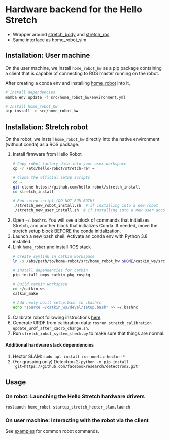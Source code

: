 # Hardware backend for the Hello Stretch

- Wrapper around [stretch_body](https://github.com/hello-robot/stretch_body) and [stretch_ros](https://github.com/hello-robot/stretch_ros)
- Same interface as home_robot_sim

## Installation: User machine

On the user machine, we install `home_robot_hw` as a pip package containing a client that is capable of connecting to ROS master running on the robot.

After creating a conda env and installing [home_robot](../home_robot) into it,

```sh
# Install dependencies
mamba env update -f src/home_robot_hw/environment.yml

# Install home_robot_hw
pip install -e src/home_robot_hw
```

## Installation: Stretch robot

On the robot, we install `home_robot_hw` directly into the native environment (without conda) as a ROS package.

1. Install firmware from Hello Robot
    ```sh
    # Copy robot factory data into your user workspace
    cp -r /etc/hello-robot/stretch-re* ~

    # Clone the official setup scripts
    cd ~
    git clone https://github.com/hello-robot/stretch_install
    cd stretch_install

    # Run setup script (DO NOT RUN BOTH)
    ./stretch_new_robot_install.sh  # if installing into a new robot
    ./stretch_new_user_install.sh  # if installing into a new user account on a already-set-up robot
    ```
1. Open `~/.bashrc`. You will see a block of commands that initializes Stretch, and another block that initializes Conda. If needed, move the stretch setup block BEFORE the conda initialization.
1. Launch a new bash shell. Activate an conda env with Python 3.8 installed.
1. Link `home_robot` and install ROS stack
    ```sh
    # Create symlink in catkin workspace
    ln -s /abs/path/to/home-robot/src/home_robot_hw $HOME/catkin_ws/src/home_robot

    # Install dependencies for catkin
    pip install empy catkin_pkg rospkg

    # Build catkin workspace
    cd ~/catkin_ws
    catkin_make

    # Add newly built setup.bash to .bashrc
    echo "source ~/catkin_ws/devel/setup.bash" >> ~/.bashrc
    ```
1. Calibrate robot following instructions [here](https://github.com/hello-robot/stretch_ros/tree/master/stretch_calibration#checking-the-current-calibration-with-new-observations).
1. Generate URDF from calibration data: `rosrun stretch_calibration update_urdf_after_xacro_change.sh`.
1. Run `stretch_robot_system_check.py` to make sure that things are normal.

#### Additional hardware stack dependencies
1. Hector SLAM: `sudo apt install ros-noetic-hector-*`
1. (For grasping only) Detectron 2: `python -m pip install 'git+https://github.com/facebookresearch/detectron2.git'`

## Usage

### On robot: Launching the Hello Stretch hardware drivers
```sh
roslaunch home_robot startup_stretch_hector_slam.launch
```

### On user machine: Interacting with the robot via the client

See [examples](../../examples/) for common robot commands.